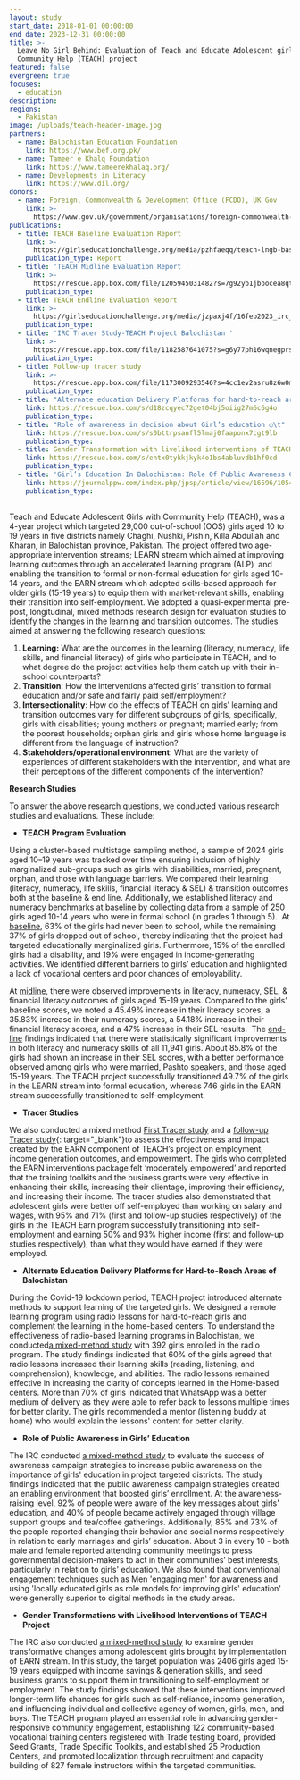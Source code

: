 ```yaml
---
layout: study
start_date: 2018-01-01 00:00:00
end_date: 2023-12-31 00:00:00
title: >-
  Leave No Girl Behind: Evaluation of Teach and Educate Adolescent girls with
  Community Help (TEACH) project
featured: false
evergreen: true
focuses:
  - education
description:
regions:
  - Pakistan
image: /uploads/teach-header-image.jpg
partners:
  - name: Balochistan Education Foundation
    link: https://www.bef.org.pk/
  - name: Tameer e Khalq Foundation
    link: https://www.tameerekhalaq.org/
  - name: Developments in Literacy
    link: https://www.dil.org/
donors:
  - name: Foreign, Commonwealth & Development Office (FCDO), UK Gov
    link: >-
      https://www.gov.uk/government/organisations/foreign-commonwealth-development-office
publications:
  - title: TEACH Baseline Evaluation Report
    link: >-
      https://girlseducationchallenge.org/media/pzhfaeqq/teach-lngb-baseline-evaluation.pdf
    publication_type: Report
  - title: 'TEACH Midline Evaluation Report '
    link: >-
      https://rescue.app.box.com/file/1205945031482?s=7g92yb1jbbocea8qtmu8kbv3pxqfqe1t
    publication_type:
  - title: TEACH Endline Evaluation Report
    link: >-
      https://girlseducationchallenge.org/media/jzpaxj4f/16feb2023_irc_teach_endline_evaluation_report_website.pdf
    publication_type:
  - title: 'IRC Tracer Study-TEACH Project Balochistan '
    link: >-
      https://rescue.app.box.com/file/1182587641075?s=g6y77ph16wqnegprs344fi473q14df94
    publication_type:
  - title: Follow-up tracer study
    link: >-
      https://rescue.app.box.com/file/1173009293546?s=4cc1ev2asru8z6w0mei8qhgkwo55ddg1
    publication_type:
  - title: "Alternate education Delivery Platforms for hard-to-reach areas of Balochistan ○\t"
    link: https://rescue.box.com/s/d18zcqyec72get04bj5oiig27m6c6g4o
    publication_type:
  - title: "Role of awareness in decision about Girl’s education ○\t"
    link: https://rescue.box.com/s/s0bttrpsanfl5lmaj0faaponx7cgt9lb
    publication_type:
  - title: Gender Transformation with livelihood interventions of TEACH project
    link: https://rescue.box.com/s/ehtx0tykkjkyk4o1bs4abluvdb1hf0cd
    publication_type:
  - title: 'Girl’s Education In Balochistan: Role Of Public Awareness Campaign'
    link: https://journalppw.com/index.php/jpsp/article/view/16596/10547
    publication_type:
---
```

Teach and Educate Adolescent Girls with Community Help (TEACH), was a 4-year project which targeted 29,000 out-of-school (OOS) girls aged 10 to 19 years in five districts namely Chaghi, Nushki, Pishin, Killa Abdullah and Kharan, in Balochistan province, Pakistan. The project offered two age-appropriate intervention streams; LEARN stream which aimed at improving learning outcomes through an accelerated learning program (ALP)&nbsp; and enabling the transition to formal or non-formal education for girls aged 10-14 years, and the EARN stream which adopted skills-based approach for older girls (15-19 years) to equip them with market-relevant skills, enabling their transition into self-employment. We adopted a quasi-experimental pre-post, longitudinal, mixed methods research design for evaluation studies to identify the changes in the learning and transition outcomes. The studies aimed at answering the following research questions:

1. **Learning:** What are the outcomes in the learning (literacy, numeracy, life skills, and financial literacy) of girls who participate in TEACH, and to what degree do the project activities help them catch up with their in-school counterparts?&nbsp;&nbsp;
2. **Transition**\: How the interventions affected girls’ transition to formal education and/or safe and fairly paid self/employment?&nbsp;
3. **Intersectionality**\: How do the effects of TEACH on girls’ learning and transition outcomes vary for different subgroups of girls, specifically, girls with disabilities; young mothers or pregnant; married early; from the poorest households; orphan girls and girls whose home language is different from the language of instruction?
4. **Stakeholders/operational environment**\: What are the variety of experiences of different stakeholders with the intervention, and what are their perceptions of the different components of the intervention?&nbsp;&nbsp;

**Research Studies**

To answer the above research questions, we conducted various research studies and evaluations. These include:

* **TEACH Program Evaluation**

Using a cluster-based multistage sampling method, a sample of 2024 girls aged 10–19 years was tracked over time ensuring inclusion of highly marginalized sub-groups such as girls with disabilities, married, pregnant, orphan, and those with language barriers. We compared their learning (literacy, numeracy, life skills, financial literacy & SEL) & transition outcomes both at the baseline & end line. Additionally, we established literacy and numeracy benchmarks at baseline by collecting data from a sample of 250 girls aged 10-14 years who were in formal school (in grades 1 through 5).&nbsp; At [baseline](https://girlseducationchallenge.org/media/pzhfaeqq/teach-lngb-baseline-evaluation.pdf), 63% of the girls had never been to school, while the remaining 37% of girls dropped out of school, thereby indicating that the project had targeted educationally marginalized girls. Furthermore, 15% of the enrolled girls had a disability, and 19% were engaged in income-generating activities. We identified different barriers to girls’ education and highlighted a lack of vocational centers and poor chances of employability.

At [midline](https://rescue.box.com/s/7g92yb1jbbocea8qtmu8kbv3pxqfqe1t), there were observed improvements in literacy, numeracy, SEL, & financial literacy outcomes of girls aged 15-19 years. Compared to the girls’ baseline scores, we noted a 45.49% increase in their literacy scores, a 35.83% increase in their numeracy scores, a 54.18% increase in their financial literacy scores, and a 47% increase in their SEL results.&nbsp; The [end-line](https://girlseducationchallenge.org/media/jzpaxj4f/16feb2023_irc_teach_endline_evaluation_report_website.pdf) findings indicated that there were statistically significant improvements in both literacy and numeracy skills of all 11,941 girls. About 85.8% of the girls had shown an increase in their SEL scores, with a better performance observed among girls who were married, Pashto speakers, and those aged 15-19 years. The TEACH project successfully transitioned 49.7% of the girls in the LEARN stream into formal education, whereas 746 girls in the EARN stream successfully transitioned to self-employment.

* **Tracer Studies**

We also conducted a mixed method [First Tracer study](https://rescue.box.com/s/g6y77ph16wqnegprs344fi473q14df94) and a [follow-up Tracer study](https://rescue.box.com/s/4cc1ev2asru8z6w0mei8qhgkwo55ddg1){: target="_blank"}to assess the effectiveness and impact created by the EARN component of TEACH’s project on employment, income generation outcomes, and empowerment. The girls who completed the EARN interventions package felt ‘moderately empowered’ and reported that the training toolkits and the business grants were very effective in enhancing their skills, increasing their clientage, improving their efficiency, and increasing their income. The tracer studies also demonstrated that adolescent girls were better off self-employed than working on salary and wages, with 95% and 71% (first and follow-up studies respectively) of the girls in the TEACH Earn program successfully transitioning into self-employment and earning 50% and 93% higher income (first and follow-up studies respectively), than what they would have earned if they were employed.

* **Alternate Education Delivery Platforms for Hard-to-Reach Areas of Balochistan&nbsp;**

During the Covid-19 lockdown period, TEACH project introduced alternate methods to support learning of the targeted girls. We designed a remote learning program using radio lessons for hard-to-reach girls and complement the learning in the home-based centers. To understand the effectiveness of radio-based learning programs in Balochistan, we conducted[a mixed-method study](https://rescue.box.com/s/d18zcqyec72get04bj5oiig27m6c6g4o) with 392 girls enrolled in the radio program. The study findings indicated that 60% of the girls agreed that radio lessons increased their learning skills (reading, listening, and comprehension), knowledge, and abilities. The radio lessons remained effective in increasing the clarity of concepts learned in the Home-based centers. More than 70% of girls indicated that WhatsApp was a better medium of delivery as they were able to refer back to lessons multiple times for better clarity. The girls recommended a mentor (listening buddy at home) who would explain the lessons' content for better clarity.

* **Role of Public Awareness in Girls’ Education**

The IRC conducted [a mixed-method study](https://rescue.box.com/s/s0bttrpsanfl5lmaj0faaponx7cgt9lb) to evaluate the success of awareness campaign strategies to increase public awareness on the importance of girls' education in project targeted districts. The study findings indicated that the public awareness campaign strategies created an enabling environment that boosted girls’ enrollment. At the awareness-raising level, 92% of people were aware of the key messages about girls' education, and 40% of people became actively engaged through village support groups and tea/coffee gatherings. Additionally, 85% and 73% of the people reported changing their behavior and social norms respectively in relation to early marriages and girls’ education. About 3 in every 10 - both male and female reported attending community meetings to press governmental decision-makers to act in their communities’ best interests, particularly in relation to girls' education. We also found that conventional engagement techniques such as Men 'engaging men' for awareness and using 'locally educated girls as role models for improving girls' education' were generally superior to digital methods in the study areas.&nbsp;

* **Gender Transformations with Livelihood Interventions of TEACH Project**

The IRC also conducted [a mixed-method study](https://rescue.box.com/s/ehtx0tykkjkyk4o1bs4abluvdb1hf0cd) to examine gender transformative changes among adolescent girls brought by implementation of EARN stream. In this study, the target population was 2406 girls aged 15-19 years equipped with income savings & generation skills, and seed business grants to support them in transitioning to self-employment or employment. The study findings showed that these interventions improved longer-term life chances for girls such as self-reliance, income generation, and influencing individual and collective agency of women, girls, men, and boys. The TEACH program played an essential role in advancing gender-responsive community engagement, establishing 122 community-based vocational training centers registered with Trade testing board, provided Seed Grants, Trade Specific Toolkits, and established 25 Production Centers, and promoted localization through recruitment and capacity building of 827 female instructors within the targeted communities.&nbsp;